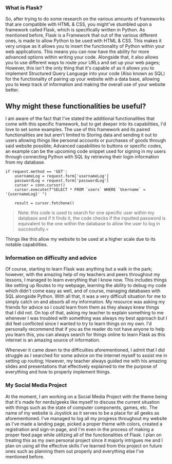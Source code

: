 ### What is Flask?

So, after trying to do some research on the various amounts of frameworks that are compatible with HTML & CSS, you might've stumbled upon a framework called Flask, which is specifically written in Python. As mentioned before, Flask is a Framework that out of the various different ones, is made to allow Python to be used with HTML & CSS. This makes it very unique as it allows you to insert the functionality of Python within your web applications. This means you can now have the ability for more advanced options within writing your code. Alongside that, it also allows you to use different ways to route your URLs and set up your web pages; However, this isn't the only thing that it's capable of as it allows you to implement Structured Query Language into your code (Also known as SQL) for the functionality of pairing up your website with a data base, allowing you to keep track of information and making the overall use of your website better.

## Why might these functionalities be useful?

I am aware of the fact that I've stated the additional functionalities that come with this specific framework, but to get deeper into its capabilities, I'd love to set some examples. The use of this framework and its paired functionalities are but aren't limited to Storing data and sending it out to users allowing things like personal accounts or purchases of goods through said website possible; Advanced capabilities to buttons or specific codes, an example can be the upcoming code snippet used for signing in my users through connecting Python with SQL by retrieving their login information from my database.

    if request.method == 'GET':
        usernameLog = request.form['usernameLog']
        passwordLog = request.form['passwordLog']
        cursor = conn.cursor()
        cursor.execute(f"SELECT * FROM `users` WHERE `Username` = '{usernameLog}' ")

        result = cursor.fetchone()

>Note: this code is used to search for one specific user within my database and if it finds it, the code checks if the inputted password is equivalent to the one within the database to allow the user to log in successfully.<

Things like this allow my website to be used at a higher scale due to its notable capabilities.

### Information on difficulty and advice

Of course, starting to learn Flask was anything but a walk in the park; however, with the amazing help of my teachers and peers throughout my lessons, I managed to learn everything that I know now. This includes things like setting up Routes to my webpage, learning the ability to debug my code which didn't come easy as well, and of course, managing databases with SQL alongside Python. With all that, it was a very difficult situation for me to simply catch on and absorb all my information. My resource was asking my friends for advice so I could learn from them as they always knew things that I did not. On top of that, asking my teacher to explain something to me whenever I was troubled with something was always my best approach but I did feel conflicted since I wanted to try to learn things on my own. I'd personally recommend that if you as the reader do not have anyone to help you learn this, you can always search for things online to learn Flask as this internet is an amazing source of information. 

Whenever it came down to the difficulties aforementioned, I admit that I did struggle as I searched for some advice on the internet myself to assist me in setting up routing; However, my teacher always guided me with his amazing slides and presentations that effectively explained to me the purpose of everything and how to properly implement things.

### My Social Media Project 

At the moment, I am working on a Social Media Project with the theme being that it's made for nerds/geeks like myself to discuss the current situation with things such as the state of computer components, games, etc. The name of my website is Joystick as it serves to be a place for all geeks as aforementioned. I've managed to log all my progress throughout my website as I've made a landing page, picked a proper theme with colors, created a registration and sign-in page, and I'm even in the process of making a proper feed page while utilizing all of the functionalities of Flask. I plan on treating this as my own personal project since it majorly intrigues me and I plan on using all the effective skills I've learned from this project on future ones such as planning them out properly and everything else I've mentioned before.

